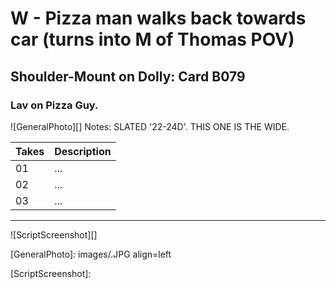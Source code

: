 # W - Pizza man walks back towards car (turns into M of Thomas POV)

## Shoulder-Mount on Dolly: Card B079

### Lav on Pizza Guy.

![GeneralPhoto][]
Notes: SLATED '22-24D'. THIS ONE IS THE WIDE.

| Takes | Description |
|:---|:----|
| 01 | ... |
| 02 | ... |
| 03 | ... |

----

![ScriptScreenshot][]


[GeneralPhoto]:  images/.JPG align=left

[ScriptScreenshot]: 